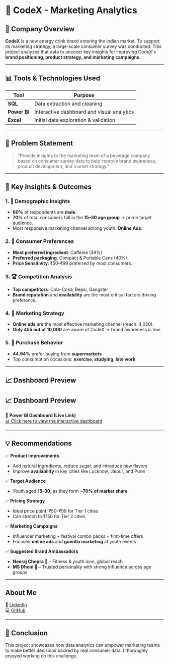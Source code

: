 # 🚀 CodeX - Marketing Analytics 

## 🏢 Company Overview
**CodeX** is a new energy drink brand entering the Indian market. To support its marketing strategy, a large-scale consumer survey was conducted. This project analyzes that data to uncover key insights for improving CodeX's **brand positioning, product strategy, and marketing campaigns**.

---

## 📊 Tools & Technologies Used
| Tool         | Purpose                                  |
|--------------|-------------------------------------------|
| **SQL**      | Data extraction and cleaning              |
| **Power BI** | Interactive dashboard and visual analytics|
| **Excel**    | Initial data exploration & validation     |
---

## 🎯 Problem Statement

> "Provide insights to the marketing team of a beverage company based on consumer survey data to help improve brand awareness, product development, and market strategy."

---

## 🧠 Key Insights & Outcomes

### 1. 👥 Demographic Insights
- **60%** of respondents are **male**.
- **70%** of total consumers fall in the **15–30 age group** → prime target audience.
- Most responsive marketing channel among youth: **Online Ads**.

### 2. 🍹 Consumer Preferences
- **Most preferred ingredient**: Caffeine (39%)
- **Preferred packaging**: Compact & Portable Cans (40%)
- **Price Sensitivity**: ₹50–₹99 preferred by most consumers.

### 3. 🏆 Competition Analysis
- **Top competitors**: Cola-Coka, Bepsi, Gangster
- **Brand reputation** and **availability** are the most critical factors driving preference.

### 4. 📢 Marketing Strategy
- **Online ads** are the most effective marketing channel (reach: 4,020).
- **Only 455 out of 10,000** are aware of CodeX → brand awareness is low.

### 5. 🛒 Purchase Behavior
- **44.94%** prefer buying from **supermarkets**
- Top consumption occasions: **exercise, studying, late work**

---

## 📈 Dashboard Preview

## 📈 Dashboard Preview

🔗 **Power BI Dashboard (Live Link)**  
[📊 Click here to view the interactive dashboard](https://app.powerbi.com/view?r=eyJrIjoiN2ZmYmUxMjYtYWUxZS00NTBiLTgyYTctOTQ1OGYyNTNjNWY0IiwidCI6ImM2ZTU0OWIzLTVmNDUtNDAzMi1hYWU5LWQ0MjQ0ZGM1YjJjNCJ9)


---

## 💡 Recommendations

✅ **Product Improvements**  
- Add natural ingredients, reduce sugar, and introduce new flavors  
- Improve **availability** in key cities like Lucknow, Jaipur, and Pune  

✅ **Target Audience**  
- Youth aged **15–30**, as they form **~70% of market share**  

✅ **Pricing Strategy**  
- Ideal price point: ₹50–₹99 for Tier 1 cities  
- Can stretch to ₹150 for Tier 2 cities

✅ **Marketing Campaigns**  
- Influencer marketing + festival combo packs + first-time offers  
- Focused **online ads** and **guerilla marketing** at youth events

✅ **Suggested Brand Ambassadors**
- **Neeraj Chopra** 🎯 – Fitness & youth icon, global reach  
- **MS Dhoni** 🏏 – Trusted personality with strong influence across age groups

---

##  About Me

📌 [LinkedIn](https://www.linkedin.com/in/ekanshisaxena)   
💻 [GitHub](https://github.com/its-ekanshi)

---

## 🏁 Conclusion

This project showcases how data analytics can empower marketing teams to make better decisions backed by real consumer data. I thoroughly enjoyed working on this challenge.
